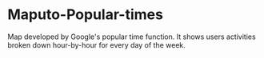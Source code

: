 # Maputo-Popular-times
Map developed by Google's popular time function. It shows users activities broken down hour-by-hour for every day of the week.
